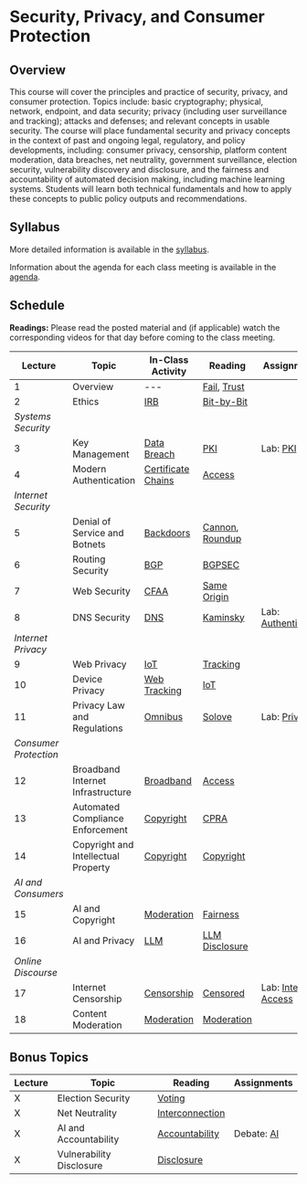 # Security, Privacy, and Consumer Protection

## Overview

This course will cover the principles and practice of security, privacy,
and consumer protection. Topics include: basic cryptography; physical,
network, endpoint, and data security; privacy (including user
surveillance and tracking); attacks and defenses; and relevant concepts
in usable security. The course will place fundamental security and
privacy concepts in the context of past and ongoing legal, regulatory,
and policy developments, including: consumer privacy, censorship,
platform content moderation, data breaches, net neutrality, government
surveillance, election security, vulnerability discovery and disclosure,
and the fairness and accountability of automated decision making,
including machine learning systems. Students will learn both technical
fundamentals and how to apply these concepts to public policy outputs
and recommendations.

## Syllabus

More detailed information is available in the [syllabus](syllabus.md).

Information about the agenda for each class meeting is available in the
[agenda](agenda.md).

## Schedule

**Readings:** Please read the posted material and
(if applicable) watch the corresponding videos for that day before coming to the class
meeting.

| Lecture               | Topic                               | In-Class Activity                        | Reading                                                                           | Assignments                                   |
|-----------------------|-------------------------------------|------------------------------------------|-----------------------------------------------------------------------------------|-----------------------------------------------|
| 1                     | Overview                            | ---                                      | [Fail](readings/why-cryptosystems-fail.pdf), [Trust](readings/trusting-trust.pdf) |                                               |
| 2                     | Ethics                              | [IRB](activities/ethics.md)              | [Bit-by-Bit](readings/bit-by-bit.pdf)                                             |                                               |
| *Systems Security*    |                                     |                                          |                                                                                   |                                               |
| 3                     | Key Management                      | [Data Breach](debates/data-breach.md)    | [PKI](readings/bellovin-pki.pdf)                                                  | Lab: [PKI](assignments/pki.md)                |
| 4                     | Modern Authentication               | [Certificate Chains](activities/cert.md) | [Access](readings/oauth.pdf)                                                      |                                               |
| *Internet Security*   |                                     |                                          |                                                                                   |                                               |
| 5                     | Denial of Service and Botnets       | [Backdoors](debates/backdoors.md)        | [Cannon](readings/paxson-cannon.pdf), [Roundup](readings/cooke-botnets.pdf)       |                                               |
| 6                     | Routing Security                    | [BGP](activities/bgp.md)                 | [BGPSEC](readings/bgp-security.pdf)                                               |                                               |
| 7                     | Web Security                        | [CFAA](debates/cfaa.md)                  | [Same Origin](readings/same-origin.pdf)                                           |                                               |
| 8                     | DNS Security                        | [DNS](activities/dns.md)                 | [Kaminsky](readings/kaminsky.pdf)                                                 | Lab: [Authentication](assignments/api.md)     |
| *Internet Privacy*    |                                     |                                          |                                                                                   |                                               |
| 9                     | Web Privacy                         | [IoT](debates/iot.md)                    | [Tracking](readings/tracking.pdf)                                                 |                                               |
| 10                    | Device Privacy                      | [Web Tracking](activities/web.md)        | [IoT](readings/iot-inspector.pdf)                                                 |                                               |
| 11                    | Privacy Law and Regulations         | [Omnibus](debates/omnibus.md)            | [Solove](readings/privacy.pdf)                                                    | Lab: [Privacy](assignments/privacy.md)        |
| *Consumer Protection* |                                     |                                          |                                                                                   |                                               |
| 12                    | Broadband Internet Infrastructure   | [Broadband](activities/broadband.md)     | [Access](readings/internet-access.pdf)                                            |                                               |
| 13                    | Automated Compliance Enforcement    | [Copyright](debates/copyright.md)        | [CPRA](readings/cpra.pdf)                                                         |                                               |
| 14                    | Copyright and Intellectual Property | [Copyright](activities/copyright.md)     | [Copyright](readings/copyright.pdf)                                               |                                               |
| *AI and Consumers*    |                                     |                                          |                                                                                   |                                               |
| 15                    | AI and Copyright                    | [Moderation](debates/moderation.md)      | [Fairness](readings/ml-fairness.pdf)                                              |                                               |
| 16                    | AI and Privacy                      | [LLM](activities/llm.md)                 | [LLM Disclosure](readings/llm-disclosure.pdf)                                     |                                               |
| *Online Discourse*    |                                     |                                          |                                                                                   |                                               |
| 17                    | Internet Censorship                 | [Censorship](debates/censorship.md)      | [Censored](readings/censorship.pdf)                                               | Lab: [Internet Access](assignments/access.md) |
| 18                    | Content Moderation                  | [Moderation](activities/moderation.md)   | [Moderation](readings/moderation.pdf)                                             |                                               |

## Bonus Topics

| Lecture | Topic                    | Reading                                         | Assignments                             |
|---------|--------------------------|-------------------------------------------------|-----------------------------------------|
| X       | Election Security        | [Voting](readings/voting.pdf)                   |                                         |
| X       | Net Neutrality           | [Interconnection](readings/interconnection.pdf) |                                         |
| X       | AI and Accountability    | [Accountability](readings/accountability.pdf)   | Debate: [AI](debates/accountability.md) |
| X       | Vulnerability Disclosure | [Disclosure](readings/vulnerability.pdf)        |                                         |
